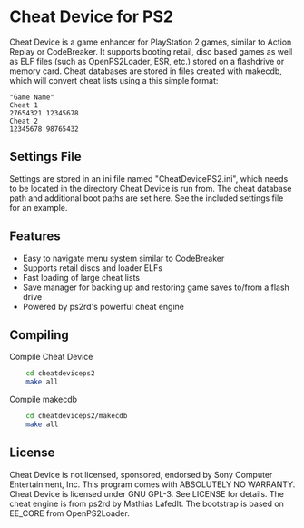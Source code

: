 Cheat Device for PS2
====================
Cheat Device is a game enhancer for PlayStation 2 games, similar to Action 
Replay or CodeBreaker. It supports booting retail, disc based games as well as
ELF files (such as OpenPS2Loader, ESR, etc.) stored on a flashdrive or memory
card. Cheat databases are stored in files created with makecdb, which will
convert cheat lists using a this simple format:

```
"Game Name"
Cheat 1
27654321 12345678
Cheat 2
12345678 98765432
```

## Settings File
Settings are stored in an ini file named "CheatDevicePS2.ini", which needs to
be located in the directory Cheat Device is run from. The cheat database path
and additional boot paths are set here. See the included settings file for an
example.

## Features
* Easy to navigate menu system similar to CodeBreaker
* Supports retail discs and loader ELFs
* Fast loading of large cheat lists
* Save manager for backing up and restoring game saves to/from a flash drive
* Powered by ps2rd's powerful cheat engine

## Compiling
Compile Cheat Device
```bash
    cd cheatdeviceps2
	make all
```

Compile makecdb
```bash
	cd cheatdeviceps2/makecdb
	make all
```

## License
Cheat Device is not licensed, sponsored, endorsed by Sony Computer 
Entertainment, Inc. This program comes with ABSOLUTELY NO WARRANTY. Cheat 
Device is licensed under GNU GPL-3. See LICENSE for details. The cheat 
engine is from ps2rd by Mathias Lafedlt. The bootstrap is based on EE_CORE 
from OpenPS2Loader.